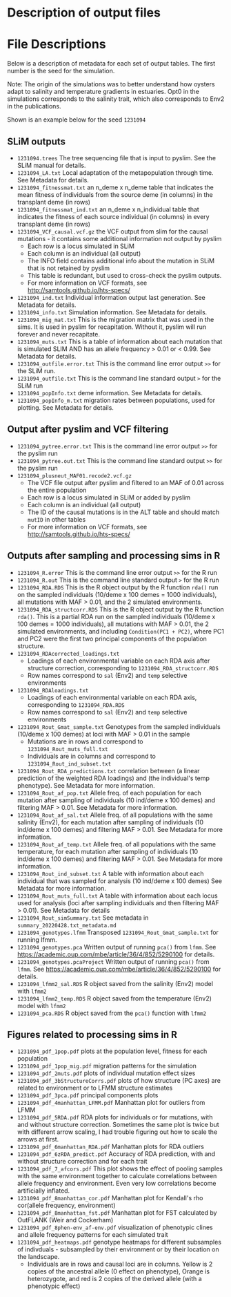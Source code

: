 # Description of output files

# File Descriptions

Below is a description of metadata for each set of output tables. The first number is the seed for the simulation.

Note: The origin of the simulations was to better understand how oysters adapt to salinity and temperature gradients in estuaries. Opt0 in the simulations corresponds to the salinity trait, which also corresponds to Env2 in the publications.


Shown is an example below for the seed `1231094`

## SLiM outputs 
* `1231094.trees` The tree sequencing file that is input to pyslim. See the SLiM manual for details.
* `1231094_LA.txt` Local adaptation of the metapopulation through time. See Metadata for details.
* `1231094_fitnessmat.txt` an n_deme x n_deme table that indicates the mean fitness of individuals from the source deme (in columns) in the transplant deme (in rows)
* `1231094_fitnessmat_ind.txt` an n_deme x n_individual table that indicates the fitness of each source individual (in columns) in every transplant deme (in rows)
* `1231094_VCF_causal.vcf.gz` the VCF output from slim for the causal mutations - it contains some additional information not output by pyslim
	* Each row is a locus simulated in SLiM
	* Each column is an individual (all output)
	* The INFO field contains additional info about the mutation in SLiM that is not retained by pyslim
	* This table is redundant, but used to cross-check the pyslim outputs.
	* For more information on VCF formats, see http://samtools.github.io/hts-specs/
* `1231094_ind.txt` Individual information output last generation. See Metadata for details.
* `1231094_info.txt`  Simulation information. See Metadata for details.
* `1231094_mig_mat.txt` This is the migration matrix that was used in the sims. It is used in pyslim for recapitation. Without it, pyslim will run forever and never recapitate.
* `1231094_muts.txt` This is a table of information about each mutation that is simulated SLIM AND has an allele frequency > 0.01 or < 0.99. See Metadata for details.
* `1231094_outfile.error.txt` This is the command line error output `>>` for the SLiM run. 
* `1231094_outfile.txt` This is the command line standard output `>` for the SLiM run
* `1231094_popInfo.txt` deme information. See Metadata for details.
* `1231094_popInfo_m.txt` migration rates between populations, used for plotting. See Metadata for details.

## Output after pyslim and VCF filtering 
* `1231094_pytree.error.txt` This is the command line error output `>>` for the pyslim run
* `1231094_pytree.out.txt` This is the command line standard output `>>` for the pyslim run
* `1231094_plusneut_MAF01.recode2.vcf.gz`
	* The VCF file output after pyslim and filtered to an MAF of 0.01 across the entire population
	* Each row is a locus simulated in SLiM or added by pyslim
	* Each column is an individual (all output)
	* The ID of the causal mutations is in the ALT table and should match `mutID` in other tables
	* For more information on VCF formats, see http://samtools.github.io/hts-specs/


## Outputs after sampling and processing sims in R
* `1231094_R.error`  This is the command line error output `>>` for the R run
* `1231094_R.out` This is the command line standard output `>` for the R run
* `1231094_RDA.RDS` This is the R object output by the R function `rda()` run on the sampled individuals 
(10/deme x 100 demes = 1000 individuals), all mutations with MAF > 0.01, and the 2 simulated environments.
* `1231094_RDA_structcorr.RDS` This is the R object output by the R function `rda()`. This is a partial RDA run on the sampled individuals 
(10/deme x 100 demes = 1000 individuals), all mutations with MAF > 0.01, the 2 simulated environments, and including `Condition(PC1 + PC2)`, 
where PC1 and PC2 were the first two principal components of the population structure.
* `1231094_RDAcorrected_loadings.txt`
	* Loadings of each environmental variable on each RDA axis after structure correction, corresponding to `1231094_RDA_structcorr.RDS`
	* Row names correspond to `sal` (Env2) and `temp` selective environments
* `1231094_RDAloadings.txt`
	* Loadings of each environmental variable on each RDA axis, corresponding to `1231094_RDA.RDS`
	* Row names correspond to `sal` (Env2) and `temp` selective environments
* `1231094_Rout_Gmat_sample.txt` Genotypes from the sampled individuals (10/deme x 100 demes) at loci with MAF > 0.01 in the sample
	* Mutations are in rows and correspond to `1231094_Rout_muts_full.txt`
	* Individuals are in columns and correspond to `1231094_Rout_ind_subset.txt`
* `1231094_Rout_RDA_predictions.txt` correlation between (a linear prediction of the weighted RDA loadings) and (the individual's temp phenotype). See Metadata for more information.
* `1231094_Rout_af_pop.txt` Allele freq. of each population for each mutation after sampling of individuals (10 ind/deme x 100 demes)  and filtering MAF > 0.01. See Metadata for more information.
* `1231094_Rout_af_sal.txt` Allele freq. of all populations with the same salinity (Env2), for each mutation after sampling of individuals (10 ind/deme x 100 demes) and filtering MAF > 0.01. See Metadata for more information. 
* `1231094_Rout_af_temp.txt` Allele freq. of all populations with the same temperature, for each mutation after 
sampling of individuals (10 ind/deme x 100 demes) and filtering MAF > 0.01. See Metadata for more information.
* `1231094_Rout_ind_subset.txt` A table with information about each individual that was sampled for analysis (10 ind/deme x 100 demes)
See Metadata for more information.
* `1231094_Rout_muts_full.txt`  A table with information about each locus used for analysis (loci after sampling individuals
and then filtering MAF > 0.01). See Metadata for details
* `1231094_Rout_simSummary.txt`  See metadata in `summary_20220428.txt_metadata.md`
* `1231094_genotypes.lfmm` Transposed `1231094_Rout_Gmat_sample.txt` for running lfmm.
* `1231094_genotypes.pca` Written output of running `pca()` from `lfmm`. See https://academic.oup.com/mbe/article/36/4/852/5290100 for details.
* `1231094_genotypes.pcaProject` Written output of running `pca()` from `lfmm`. See https://academic.oup.com/mbe/article/36/4/852/5290100 for details.
* `1231094_lfmm2_sal.RDS` R object saved from the salinity (Env2) model with `lfmm2`
* `1231094_lfmm2_temp.RDS` R object saved from the temperature (Env2) model with `lfmm2`
* `1231094_pca.RDS` R object saved from the `pca()` function with `lfmm2`

## Figures related to processing sims in R
* `1231094_pdf_1pop.pdf` plots at the population level, fitness for each population
* `1231094_pdf_1pop_mig.pdf` migration patterns for the simulation
* `1231094_pdf_2muts.pdf` plots of individual mutation effect sizes
* `1231094_pdf_3bStructureCorrs.pdf` plots of how structure (PC axes) are related to environment or to LFMM structure estimates
* `1231094_pdf_3pca.pdf` principal components plots
* `1231094_pdf_4manhattan_LFMM.pdf` Manhattan plot for outliers from LFMM
* `1231094_pdf_5RDA.pdf` RDA plots for individuals or for mutations, with and without structure correction. Sometimes the same plot is twice but with different arrow scaling, I had trouble figuring out how to scale the arrows at first.
* `1231094_pdf_6manhattan_RDA.pdf` Manhattan plots for RDA outliers
* `1231094_pdf_6zRDA_predict.pdf` Accuracy of RDA prediction, with and without structure correction and for each trait
* `1231094_pdf_7_afcors.pdf` This plot shows the effect of pooling samples with the same environment together to calculate correlations between allele frequency and environment. Even very low correlations become artificially inflated.
* `1231094_pdf_8manhattan_cor.pdf` Manhattan plot for Kendall's rho cor(allele frequency, environment)
* `1231094_pdf_8manhattan_fst.pdf` Manhattan plot for FST calculated by OutFLANK (Weir and Cockerham)
* `1231094_pdf_8phen-env_af-env.pdf` visualization of phenotypic clines and allele frequency patterns for each simulated trait
* `1231094_pdf_heatmaps.pdf` genotype heatmaps for different subsamples of indivduals - subsampled by their environment or by their location on the landscape.
	* Individuals are in rows and causal loci are in columns. Yellow is 2 copies of the ancestral allele (0 effect on phenotype), Orange is heterozygote, and red is 2 copies of the derived allele (with a phenotypic effect)
